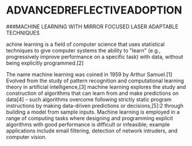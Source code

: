 # ADVANCEDREFLECTIVEADOPTION
###MACHINE LEARNING WITH MIRROR FOCUSED LASER ADAPTABLE TECHNIQUES

achine learning is a field of computer science that uses statistical techniques to give computer systems the ability to "learn" (e.g., progressively improve performance on a specific task) with data, without being explicitly programmed.[2]

The name machine learning was coined in 1959 by Arthur Samuel.[1] Evolved from the study of pattern recognition and computational learning theory in artificial intelligence,[3] machine learning explores the study and construction of algorithms that can learn from and make predictions on data[4] – such algorithms overcome following strictly static program instructions by making data-driven predictions or decisions,[5]:2 through building a model from sample inputs. Machine learning is employed in a range of computing tasks where designing and programming explicit algorithms with good performance is difficult or infeasible; example applications include email filtering, detection of network intruders, and computer vision.

